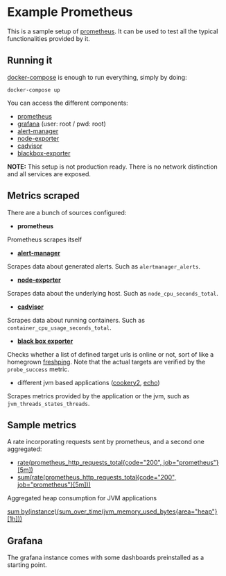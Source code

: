 # Example Prometheus

This is a sample setup of [prometheus](https://prometheus.io/). It can be used to test all the typical functionalities provided by it.

## Running it

[docker-compose](https://docs.docker.com/compose/) is enough to run everything, simply by doing:

```
docker-compose up
```

You can access the different components:

- [prometheus](http://localhost:9090)
- [grafana](http://localhost:3000) (user: root / pwd: root)
- [alert-manager](http://localhost:9093)
- [node-exporter](http://localhost:9100)
- [cadvisor](http://localhost:8080)
- [blackbox-exporter](http://localhost:9115)

**NOTE:** This setup is not production ready. There is no network distinction and all services are exposed.

## Metrics scraped

There are a bunch of sources configured:

- **prometheus** 

Prometheus scrapes itself

- [**alert-manager**](https://prometheus.io/docs/alerting/latest/alertmanager/)

Scrapes data about generated alerts. Such as `alertmanager_alerts`.

- [**node-exporter**](https://github.com/prometheus/node_exporter)

Scrapes data about the underlying host. Such as `node_cpu_seconds_total`.

- [**cadvisor**](https://github.com/google/cadvisor)

Scrapes data about running containers. Such as `container_cpu_usage_seconds_total`.

- [**black box exporter**](https://github.com/prometheus/blackbox_exporter/)

Checks whether a list of defined target urls is online or not, sort of like a homegrown [freshping](https://www.freshworks.com/website-monitoring/). Note that the actual targets are verified by the `probe_success` metric.

- different jvm based applications ([cookery2](https://github.com/sirech/cookery2-backend), [echo](https://github.com/sirech/echo))

Scrapes metrics provided by the application or the jvm, such as `jvm_threads_states_threads`.

## Sample metrics

A rate incorporating requests sent by prometheus, and a second one aggregated:

- [rate(prometheus_http_requests_total{code="200", job="prometheus"}[5m])](http://localhost:9090/graph?g0.expr=rate(prometheus_http_requests_total%7Bcode%3D%22200%22%2C%20job%3D%22prometheus%22%7D%5B5m%5D)&g0.tab=1&g0.stacked=0&g0.range_input=15m)
- [sum(rate(prometheus_http_requests_total{code="200", job="prometheus"}[5m]))](http://localhost:9090/graph?g0.expr=sum(rate(prometheus_http_requests_total%7Bcode%3D%22200%22%2C%20job%3D%22prometheus%22%7D%5B5m%5D))&g0.tab=1&g0.stacked=0&g0.range_input=15m)

Aggregated heap consumption for JVM applications

[sum by(instance)(sum_over_time(jvm_memory_used_bytes{area="heap"}[1h]))](http://localhost:9090/graph?g0.expr=sum%20by(instance)(sum_over_time(jvm_memory_used_bytes%7Barea%3D%22heap%22%7D%5B1h%5D))&g0.tab=0&g0.stacked=0&g0.range_input=1h)

## Grafana

The grafana instance comes with some dashboards preinstalled as a starting point.
